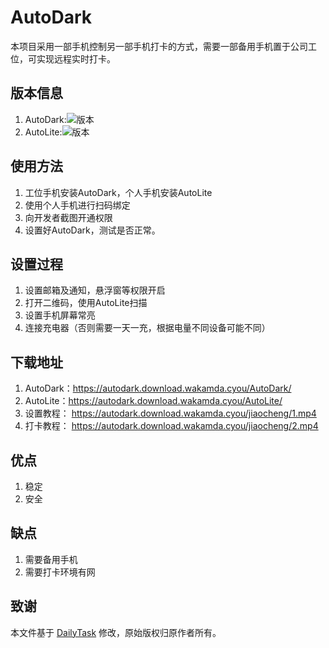 # AutoDark
本项目采用一部手机控制另一部手机打卡的方式，需要一部备用手机置于公司工位，可实现远程实时打卡。

## 版本信息
1. AutoDark:![版本](https://img.shields.io/badge/version-v2.1-blue)
2. AutoLite:![版本](https://img.shields.io/badge/version-v2.0.1.2-blue)

## 使用方法
1. 工位手机安装AutoDark，个人手机安装AutoLite
2. 使用个人手机进行扫码绑定
3. 向开发者截图开通权限
4. 设置好AutoDark，测试是否正常。

## 设置过程
1. 设置邮箱及通知，悬浮窗等权限开启
2. 打开二维码，使用AutoLite扫描
3. 设置手机屏幕常亮
4. 连接充电器（否则需要一天一充，根据电量不同设备可能不同）

## 下载地址
1. AutoDark：https://autodark.download.wakamda.cyou/AutoDark/
2. AutoLite：https://autodark.download.wakamda.cyou/AutoLite/
3. 设置教程： https://autodark.download.wakamda.cyou/jiaocheng/1.mp4
4. 打卡教程： https://autodark.download.wakamda.cyou/jiaocheng/2.mp4


## 优点
1. 稳定
3. 安全

## 缺点
1. 需要备用手机
2. 需要打卡环境有网

## 致谢
本文件基于 [DailyTask](https://github.com/AndroidCoderPeng/DailyTask) 修改，原始版权归原作者所有。